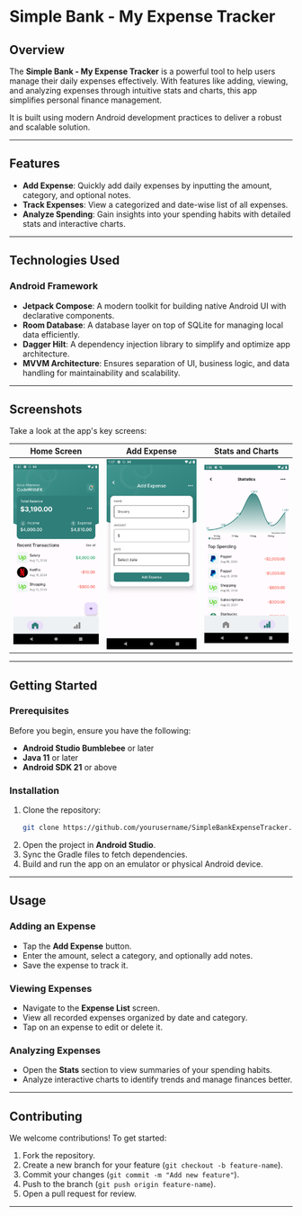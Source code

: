 # Simple Bank - My Expense Tracker

## Overview
The **Simple Bank - My Expense Tracker** is a powerful tool to help users manage their daily expenses effectively. With features like adding, viewing, and analyzing expenses through intuitive stats and charts, this app simplifies personal finance management. 

It is built using modern Android development practices to deliver a robust and scalable solution.

---

## Features
- **Add Expense**: Quickly add daily expenses by inputting the amount, category, and optional notes.
- **Track Expenses**: View a categorized and date-wise list of all expenses.
- **Analyze Spending**: Gain insights into your spending habits with detailed stats and interactive charts.

---

## Technologies Used

### Android Framework
- **Jetpack Compose**: A modern toolkit for building native Android UI with declarative components.
- **Room Database**: A database layer on top of SQLite for managing local data efficiently.
- **Dagger Hilt**: A dependency injection library to simplify and optimize app architecture.
- **MVVM Architecture**: Ensures separation of UI, business logic, and data handling for maintainability and scalability.

---

## Screenshots
Take a look at the app's key screens:

| **Home Screen**       | **Add Expense**       | **Stats and Charts** |
|------------------------|-----------------------|-----------------------|
| ![Home Screen](screenshots/Screenshot_1724273822.png)     | ![Add Expense](screenshots/Screenshot_1724273829.png)     | ![Stats Screen](screenshots/Screenshot_1724273956.png)    |

---

## Getting Started

### Prerequisites
Before you begin, ensure you have the following:
- **Android Studio Bumblebee** or later
- **Java 11** or later
- **Android SDK 21** or above

### Installation
1. Clone the repository:
   ```bash
   git clone https://github.com/yourusername/SimpleBankExpenseTracker.git
   ```
2. Open the project in **Android Studio**.
3. Sync the Gradle files to fetch dependencies.
4. Build and run the app on an emulator or physical Android device.

---

## Usage

### Adding an Expense
- Tap the **Add Expense** button.
- Enter the amount, select a category, and optionally add notes.
- Save the expense to track it.

### Viewing Expenses
- Navigate to the **Expense List** screen.
- View all recorded expenses organized by date and category.
- Tap on an expense to edit or delete it.

### Analyzing Expenses
- Open the **Stats** section to view summaries of your spending habits.
- Analyze interactive charts to identify trends and manage finances better.

---

## Contributing
We welcome contributions! To get started:
1. Fork the repository.
2. Create a new branch for your feature (`git checkout -b feature-name`).
3. Commit your changes (`git commit -m "Add new feature"`).
4. Push to the branch (`git push origin feature-name`).
5. Open a pull request for review.

---


